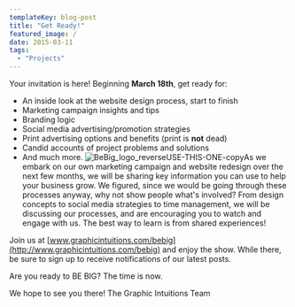 ```yaml
---
templateKey: blog-post
title: "Get Ready!"
featured_image: /
date: 2015-03-11
tags:
  - "Projects"
---
```


Your invitation is here! Beginning **March 18th**, get ready for:

*   An inside look at the website design process, start to finish
*   Marketing campaign insights and tips
*   Branding logic
*   Social media advertising/promotion strategies
*   Print advertising options and benefits (print is **not** dead)
*   Candid accounts of project problems and solutions
*   And much more.
![BeBig_logo_reverseUSE-THIS-ONE-copy](/img/BeBig_logo_reverseUSE-THIS-ONE-copy-300x212.png)As we embark on our own marketing campaign and website redesign over the next few months, we will be sharing key information you can use to help your business grow. We figured, since we would be going through these processes anyway, why not show people what's involved? From design concepts to social media strategies to time management, we will be discussing our processes, and are encouraging you to watch and engage with us. The best way to learn is from shared experiences!

Join us at [www.graphicintuitions.com/bebig](http://www.graphicintuitions.com/bebig) and enjoy the show. While there, be sure to sign up to receive notifications of our latest posts.

Are you ready to BE BIG? The time is now.

We hope to see you there!
The Graphic Intuitions Team